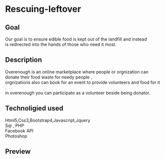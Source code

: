 # Rescuing-leftover

## Goal
Our goal is to ensure edible food is kept out of the landfill and instead  <br>is redirected into the hands of those who need it most.

## Description
Overenough is an online marketplace where people or orgnization can donate their food waste for needy people .
<br>
orgnizations also can book for an event to provide volunteers and food for it .
<br>
in overenough you can participate as a volunteer beside being donator.


## Technoligied used
Html5,Css3,Bootstrap4,Javascript,Jquery <br>
Sql , PHP  <br>
Facebook API <br>
Photoshop

## Preview
